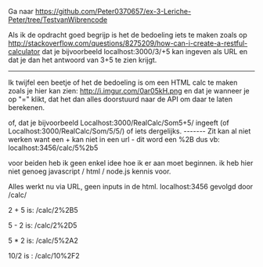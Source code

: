 Ga naar https://github.com/Peter0370657/ex-3-Leriche-Peter/tree/TestvanWibrencode



Als ik de opdracht goed begrijp is het de bedoeling iets te maken zoals op http://stackoverflow.com/questions/8275209/how-can-i-create-a-restful-calculator
dat je bijvoorbeeld localhost:3000/3/+5 kan ingeven als URL en dat je dan het antwoord van 3+5 te zien krijgt.

----------------------------------------------------------------------------------------------------------------

Ik twijfel een beetje of het de bedoeling is om een HTML calc te maken zoals je hier kan zien: http://i.imgur.com/0ar05kH.png
en dat je wanneer je op "=" klikt, dat het dan alles doorstuurd naar de API om daar te laten berekenen.

of, dat je bijvoorbeeld Localhost:3000/RealCalc/Som5+5/ ingeeft (of Localhost:3000/RealCalc/Som/5/5/) of iets dergelijks.
------- Zit kan al niet werken want een + kan niet in een url - dit word een %2B   dus vb: localhost:3456/calc/5%2b5


voor beiden heb ik geen enkel idee hoe ik er aan moet beginnen. ik heb hier niet genoeg javascript / html / node.js kennis voor.


Alles werkt nu via URL, geen inputs in de html.
localhost:3456 gevolgd door /calc/  <inputs>

2 + 5 is: /calc/2%2B5

5 - 2 is: /calc/2%2D5

5 * 2 is: /calc/5%2A2

10/2 is : /calc/10%2F2

